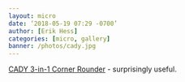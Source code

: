 ```yaml
---
layout: micro
date: ‘2018-05-19 07:29 -0700’
author: [Erik Hess]
categories: [micro, gallery]
banner: /photos/cady.jpg
---
```


[CADY 3-in-1 Corner Rounder](https://www.amazon.com/dp/B06Y6481W4/ref=cm_sw_r_cp_api_i_ZmdaBb4P81TS1) - surprisingly useful. 
